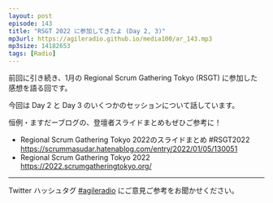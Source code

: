 ```yaml
---
layout: post
episode: 143
title: "RSGT 2022 に参加してきたよ (Day 2, 3)"
mp3url: https://agileradio.github.io/media100/ar_143.mp3
mp3size: 14182653
tags: [Radio]
---
```


前回に引き続き、1月の Regional Scrum Gathering Tokyo (RSGT) に参加した感想を語る回です。

今回は Day 2 と Day 3 のいくつかのセッションについて話しています。

恒例・ますだーブログの、登壇者スライドまとめもぜひご参考に！

- Regional Scrum Gathering Tokyo 2022のスライドまとめ #RSGT2022<br><https://scrummasudar.hatenablog.com/entry/2022/01/05/130051>
- Regional Scrum Gathering Tokyo 2022<br><https://2022.scrumgatheringtokyo.org/>

---

Twitter ハッシュタグ [#agileradio](https://twitter.com/intent/tweet?hashtags=agileradio) にご意見ご参考をお聞かせください。
